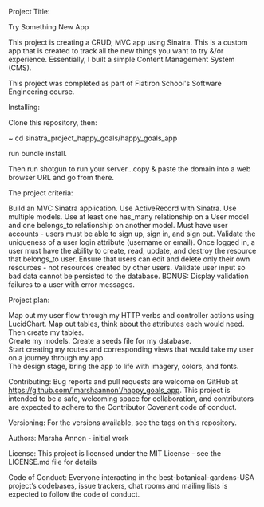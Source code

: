 Project Title:

Try Something New App

This project is creating a CRUD, MVC app using Sinatra. This is a custom app that is created to track all the new things you want to try &/or experience. Essentially, I built a simple Content Management System (CMS).

This project was completed as part of Flatiron School's Software Engineering course.

Installing:

Clone this repository, then:

~ cd sinatra_project_happy_goals/happy_goals_app

run bundle install. 

Then run shotgun to run your server...copy & paste the domain into a web browser URL and go from there.

The project criteria:

Build an MVC Sinatra application.
Use ActiveRecord with Sinatra.
Use multiple models.
Use at least one has_many relationship on a User model and one belongs_to  relationship on another model.
Must have user accounts - users must be able to sign up, sign in, and sign out.
Validate the uniqueness of a user login attribute (username or email).
Once logged in, a user must have the ability to create, read, update, and destroy the resource that belongs_to user.
Ensure that users can edit and delete only their own resources - not resources created by other users.
Validate user input so bad data cannot be persisted to the database.
BONUS: Display validation failures to a user with error messages. 

Project plan:

Map out my user flow through my HTTP verbs and controller actions using LucidChart.
Map out tables, think about the attributes each would need. Then create my tables.     
Create my models.
Create a seeds file for my database.    
Start creating my routes and corresponding views that would take my user on a journey through my app.    
The design stage, bring the app to life with imagery, colors, and fonts.

Contributing: Bug reports and pull requests are welcome on GitHub at https://github.com/'marshaannon'/happy_goals_app. This project is intended to be a safe, welcoming space for collaboration, and contributors are expected to adhere to the Contributor Covenant code of conduct.

Versioning: For the versions available, see the tags on this repository.

Authors: Marsha Annon - initial work

License: This project is licensed under the MIT License - see the LICENSE.md file for details

Code of Conduct: Everyone interacting in the best-botanical-gardens-USA project’s codebases, issue trackers, chat rooms and mailing lists is expected to follow the code of conduct.
